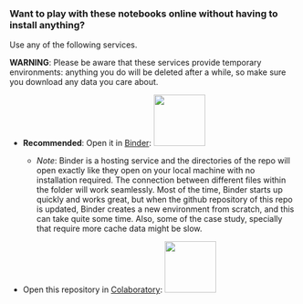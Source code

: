### Want to play with these notebooks online without having to install anything?
Use any of the following services.

**WARNING**: Please be aware that these services provide temporary environments: anything you do will be deleted after a while, so make sure you download any data you care about.

* **Recommended**: Open it in [Binder](https://mybinder.org/v2/gh/tatsath/Asset-Price-Prediction/main):
<a href="https://mybinder.org/v2/gh/tatsath/Asset-Price-Prediction/main"><img src="https://matthiasbussonnier.com/posts/img/binder_logo_128x128.png" width="90" /></a>

  * _Note_: Binder is a hosting service and the directories of the repo will open exactly like they open on your local machine with no installation required. The connection between different files within the folder will work seamlessly. Most of the time, Binder starts up quickly and works great, but when the github repository of this repo is updated, Binder creates a new environment from scratch, and this can take quite some time. Also, some of the case study, specially that require more cache data might be slow.
  
* Open this repository in [Colaboratory](https://colab.research.google.com/github/tatsath/Asset-Price-Prediction/blob/main):
<a href="https://colab.research.google.com/github/tatsath/Asset-Price-Prediction/blob/main"><img src="https://colab.research.google.com/img/colab_favicon.ico" width="90" /></a>

 
